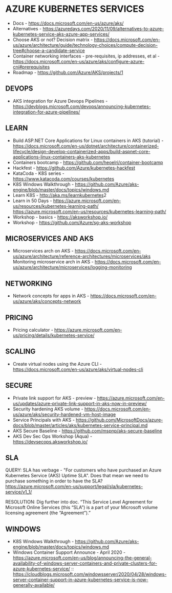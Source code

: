 # AZURE KUBERNETES SERVICES

* Docs - <https://docs.microsoft.com/en-us/azure/aks/>
* Alternatives - <https://azuredays.com/2020/11/09/alternatives-to-azure-kubernetes-service-aks-azure-app-services/>
* Choose AKS or not?  Decision matrix - <https://docs.microsoft.com/en-us/azure/architecture/guide/technology-choices/compute-decision-tree#choose-a-candidate-service>
* Container networking interfaces - pre-requisites, ip addresses, et al - <https://docs.microsoft.com/en-us/azure/aks/configure-azure-cni#prerequisites>
* Roadmap - <https://github.com/Azure/AKS/projects/1>

## DEVOPS

* AKS integration for Azure Devops Pipelines - <https://devblogs.microsoft.com/devops/announcing-kubernetes-integration-for-azure-pipelines/>

## LEARN

* Build ASP.NET Core Applications for Linux containers in AKS (tutorial) - <https://docs.microsoft.com/en-us/dotnet/architecture/containerized-lifecycle/design-develop-containerized-apps/build-aspnet-core-applications-linux-containers-aks-kubernetes>
* Containers bootcamp - <https://github.com/heoelri/container-bootcamp>
* Hackfest - <https://github.com/Azure/kubernetes-hackfest>
* KataCoda - K8S series - <https://www.katacoda.com/courses/kubernetes>
* K8S Windows Walkthrough - <https://github.com/Azure/aks-engine/blob/master/docs/topics/windows.md>
* Learn K8S - <http://aka.ms/learnkubernetes>2
* Learn in 50 Days - <https://azure.microsoft.com/en-us/resources/kubernetes-learning-path/>
<https://azure.microsoft.com/en-us/resources/kubernetes-learning-path/>
* Workshop - basics - <https://aksworkshop.io/>
* Workshop - <https://github.com/Azure/sg-aks-workshop>

## MICROSERVICES AND AKS

* Microservices arch on AKS - <https://docs.microsoft.com/en-us/azure/architecture/reference-architectures/microservices/aks>
Monitoring microservice arch in AKS - <https://docs.microsoft.com/en-us/azure/architecture/microservices/logging-monitoring>

## NETWORKING

* Network concepts for apps in AKS - <https://docs.microsoft.com/en-us/azure/aks/concepts-network>

## PRICING

* Pricing calculator - <https://azure.microsoft.com/en-us/pricing/details/kubernetes-service/>

## SCALING

* Create virtual nodes using the Azure CLI - <https://docs.microsoft.com/en-us/azure/aks/virtual-nodes-cli>

## SECURE

* Private link support for AKS - preview - <https://azure.microsoft.com/en-us/updates/azure-private-link-support-in-aks-now-in-preview/>
* Security hardening AKS volume - <https://docs.microsoft.com/en-us/azure/aks/security-hardened-vm-host-image>
* Service Principals with AKS - <https://github.com/MicrosoftDocs/azure-docs/blob/master/articles/aks/kubernetes-service-principal.md>
* AKS Secure Baseline - <https://github.com/mspnp/aks-secure-baseline>
* AKS Dev Sec Ops Workshop (Aqua) - <https://devsecops.aksworkshop.io/>

## SLA

QUERY: SLA has verbage - "For customers who have purchased an Azure Kubernetes Service (AKS) Uptime SLA".   Does that mean we need to purchase something in order to have the SLA?  <https://azure.microsoft.com/en-us/support/legal/sla/kubernetes-service/v1_1/>

RESOLUTION: Dig further into doc.  “This Service Level Agreement for Microsoft Online Services (this “SLA”) is a part of your Microsoft volume licensing agreement (the “Agreement”).”

## WINDOWS

* K8S Windows Walkthrough - <https://github.com/Azure/aks-engine/blob/master/docs/topics/windows.md>
* Windows Container Support Announce - April 2020 - <https://azure.microsoft.com/en-us/blog/announcing-the-general-availability-of-windows-server-containers-and-private-clusters-for-azure-kubernetes-service/> :: <https://cloudblogs.microsoft.com/windowsserver/2020/04/28/windows-server-container-support-in-azure-kubernetes-service-is-now-generally-available/>
